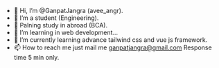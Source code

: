 - 👋 Hi, I’m @GanpatJangra (avee_angr).
- 👀 I’m a student (Engineering).
- 👀 Palning study in abroad (BCA).
- 👀 I’m learning in web development...
- 🌱 I’m currently learning advance tailwind css and vue js framework.
- 📫 How to reach me  just mail me ganpatjangra@gmail.com Response time 5 min only.

<!---
GanpatJangra/GanpatJangra is a ✨ special ✨ repository because its `README.md` (this file) appears on your GitHub profile.
You can click the Preview link to take a look at your changes.
--->
